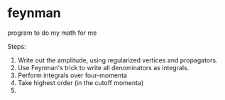 # feynman
program to do my math for me

Steps:
1. Write out the amplitude, using regularized vertices and propagators.
2. Use Feynman's trick to write all denominators as integrals.
3. Perform integrals over four-momenta
4. Take highest order (in the cutoff momenta)
5. 
